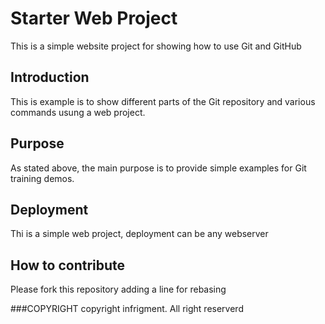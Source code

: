 # Starter Web Project
This is a simple website project for showing how to use Git and GitHub
## Introduction
This is example is to show different parts of the Git repository and various commands usung a web project.
## Purpose
As stated above, the main purpose is to provide simple examples for Git training demos.
## Deployment
Thi is a simple web project, deployment can be any webserver
## How to contribute
Please fork this repository
adding a line for rebasing

###COPYRIGHT
copyright infrigment. All right reserverd
